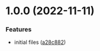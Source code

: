 # 1.0.0 (2022-11-11)


### Features

* initial files ([a28c882](https://github.com/rfoel/use-shiki/commit/a28c8820932eb8e8a043b6eb025e7fe9d3653f9a))
